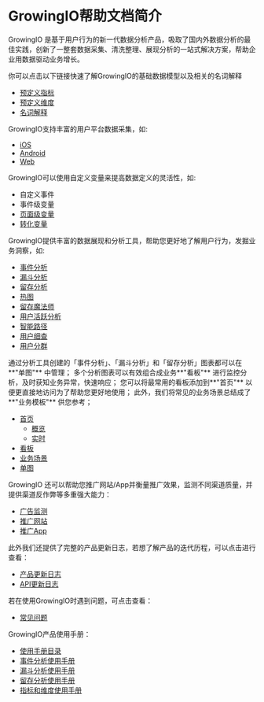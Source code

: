 # GrowingIO帮助文档简介

GrowingIO 是基于用户行为的新一代数据分析产品，吸取了国内外数据分析的最佳实践，创新了一整套数据采集、清洗整理、展现分析的一站式解决方案，帮助企业用数据驱动业务增长。

你可以点击以下链接快速了解GrowingIO的基础数据模型以及相关的名词解释

* [预定义指标](implementation/data-model/predefined-metrics.md)
* [预定义维度](implementation/data-model/predefined-dimensions.md)
* [名词解释](faq/definitions.md)   

GrowingIO支持丰富的用户平台数据采集，如:

* [iOS](sdk-integration/sdk-1.x-docs/sdk-1.x-manual/ios.md)
* [Android](sdk-integration/sdk-1.x-docs/sdk-1.x-manual/android/)
* [Web](sdk-integration/sdk-1.x-docs/sdk-1.x-manual/js.md)    

GrowingIO可以使用自定义变量来提高数据定义的灵活性，如:

* 自定义事件
* 事件级变量
* [页面级变量](implementation/event-variable/custom-event/custom-variables-introduction/page-level-variable.md)
* [转化变量](implementation/event-variable/custom-event/custom-variables-introduction/conversion-variable.md) 

GrowingIO提供丰富的数据展现和分析工具，帮助您更好地了解用户行为，发掘业务洞察，如:

* [事件分析](analytics-tools/event-analysis.md)
* [漏斗分析](analytics-tools/funnel-analysis.md)
* [留存分析](analytics-tools/cohort-analysis.md)
* [热图](analytics-tools/heatmap/)
* [留存魔法师](analytics-tools/magic-cohort.md)
* [用户活跃分析](analytics-tools/user-active-analysis.md)
* [智能路径](analytics-tools/smart-flow-analysis.md)
* [用户细查](analytics-tools/individual-user-report.md)
* [用户分群](analytics-tools/user-segmentation.md)  

通过分析工具创建的「事件分析」、「漏斗分析」和「留存分析」图表都可以在**"单图"** 中管理； 多个分析图表可以有效组合成业务**"看板"** 进行监控分析，及时获知业务异常，快速响应； 您可以将最常用的看板添加到**"首页"** 以便更直接地访问为了帮助您更好地使用； 此外，我们将常见的业务场景总结成了**"业务模板"** 供您参考；

* [首页](visualization/homepage.md)
  * [概览](visualization/overview.md)
  * [实时](visualization/realtime.md)
* [看板](visualization/dashboard.md)
* [业务场景](visualization/scenarios.md)
* [单图](visualization/charts.md)    

GrowingIO 还可以帮助您推广网站/App并衡量推广效果，监测不同渠道质量，并提供渠道反作弊等多重强大能力：

* [广告监测](ad-tracking/)
* [推广网站](ad-tracking/web-marketing/)
* [推广App](ad-tracking/app-marketing/)   

此外我们还提供了完整的产品更新日志，若想了解产品的迭代历程，可以点击进行查看：

* [产品更新日志](product-change-log.md)  
* [API更新日志](api-change-log.md)    

若在使用GrowingIO时遇到问题，可点击查看：

* [常见问题](faq/)

GrowingIO产品使用手册：

* [使用手册目录](https://s.growingio.com/074AKo)
* [事件分析使用手册](https://s.growingio.com/nvN9MB)
* [漏斗分析使用手册](https://s.growingio.com/9PXbR0)
* [留存分析使用手册](https://s.growingio.com/p8QD3x)
* [指标和维度使用手册](https://s.growingio.com/NLdx0O)

